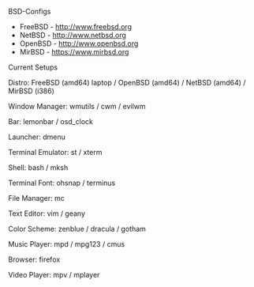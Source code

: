 BSD-Configs
- FreeBSD - http://www.freebsd.org
- NetBSD - http://www.netbsd.org
- OpenBSD - http://www.openbsd.org
- MirBSD - https://www.mirbsd.org

Current Setups

   Distro: FreeBSD (amd64) laptop / OpenBSD (amd64) / NetBSD (amd64) / MirBSD (i386)
   
   Window Manager: wmutils / cwm / evilwm
   
   Bar: lemonbar / osd_clock
   
   Launcher: dmenu
   
   Terminal Emulator: st / xterm
   
   Shell: bash / mksh
   
   Terminal Font: ohsnap / terminus
   
   File Manager: mc
   
   Text Editor: vim / geany
   
   Color Scheme: zenblue / dracula / gotham
   
   Music Player: mpd / mpg123 / cmus
   
   Browser: firefox
   
   Video Player: mpv / mplayer   
